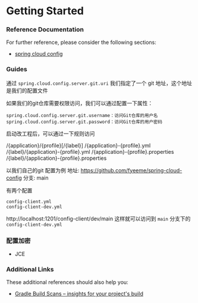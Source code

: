 # Getting Started

### Reference Documentation
For further reference, please consider the following sections:

* [spring cloud config](https://spring.io/projects/spring-cloud-config)

### Guides

通过 `spring.cloud.config.server.git.uri` 我们指定了一个 git 地址，这个地址是我们的配置文件

如果我们的git仓库需要权限访问，我们可以通过配置一下属性：

```properties
spring.cloud.config.server.git.username：访问Git仓库的用户名
spring.cloud.config.server.git.password：访问Git仓库的用户密码
```

启动改工程后，可以通过一下规则访问

/{application}/{profile}[/{label}]
/{application}-{profile}.yml
/{label}/{application}-{profile}.yml
/{application}-{profile}.properties
/{label}/{application}-{profile}.properties

以我们自己的git 配置为例
地址: https://github.com/fyeeme/spring-cloud-config
分支: main

有两个配置
```text
config-client.yml
config-client-dev.yml
```

http://localhost:1201/config-client/dev/main 这样就可以访问到
`main` 分支下的 `config-client-dev.yml`

### 配置加密

- JCE

### Additional Links
These additional references should also help you:

* [Gradle Build Scans – insights for your project's build](https://scans.gradle.com#gradle)

